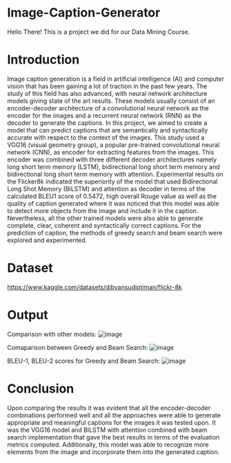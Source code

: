 # Image-Caption-Generator

Hello There! This is a project we did for our Data Mining Course.

# Introduction

Image caption generation is a field in artificial intelligence (AI) and computer vision that has been gaining a lot of traction in the past few years. The study of this field has also advanced, with neural network architecture models giving state of the art results. These models usually consist of an encoder-decoder architecture of a convolutional neural network as the encoder for the images and a recurrent neural network (RNN) as the decoder to generate the captions. In this project, we aimed to create a model that can predict captions that are semantically and syntactically accurate with respect to the context of the images. This study used a VGG16 (visual geometry group), a popular pre-trained convolutional neural network (CNN), as encoder for extracting features from the images. This encoder was combined with three different decoder architectures namely long short term memory (LSTM), bidirectional long short term memory and bidirectional long short term memory with attention. Experimental results on the Flicker8k indicated the superiority of the model that used Bidirectional Long Shot Memory (BiLSTM) and attention as decoder in terms of the calculated BLEU1 score of 0.5472, high overall Rouge value as well as the quality of caption generated where it was noticed that this model was able to detect more objects from the image and include it in the caption. Nevertheless, all the other trained models were also able to generate complete, clear, coherent and syntactically correct captions. For the prediction of caption, the methods of greedy search and beam search were explored and experimented.

# Dataset

https://www.kaggle.com/datasets/dibyansudiptiman/flickr-8k

# Output

Comparison with other models:
![image](https://github.com/user-attachments/assets/401ab55b-8c45-47ea-a83e-1ccb2f354e8f)

Comaparison between Greedy and Beam Search:
![image](https://github.com/user-attachments/assets/3c4f27c3-c25b-41f3-bd76-403891802c59)

BLEU-1, BLEU-2 scores for Greedy and Beam Search:
![image](https://github.com/user-attachments/assets/937338fb-e963-4802-aa72-885ea79f45a1)

# Conclusion

Upon comparing the results it was evident that all the encoder-decoder combinations performed well and all the approaches were able to generate appropriate and meaningful captions for the images it was tested upon. It was the VGG16 model and BiLSTM with attention combined with beam search implementation that gave the best results in terms of the evaluation metrics computed. Additionally, this model was able to recognize more elements from the image and incorporate them into the generated caption. 





